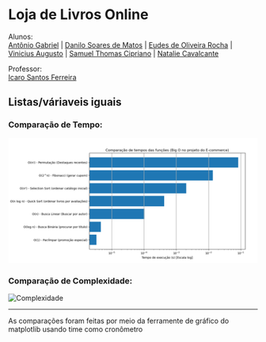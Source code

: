 # Loja de Livros Online
Alunos:  
[Antônio Gabriel](https://github.com/Anton-Gabriel-code) | [Danilo Soares de Matos](https://github.com/danilosmatos) | [Eudes de Oliveira Rocha](https://github.com/eudesolv) | [Vinicius Augusto](https://github.com/Vinicius1213) | [Samuel Thomas Cipriano](https://github.com/samuelcipriano) | [Natalie Cavalcante ](https://github.com/nataliecavalcante) 

Professor:  
[Icaro Santos Ferreira](https://www.instagram.com/flamengo/?hl=en) 


## Listas/váriaveis iguais

### Comparação de Tempo:  
![Tempo](https://github.com/danilosmatos/estrutura_de_dados/blob/main/Gr%C3%A1ficos/Tempo.png?raw=true)


### Comparação de Complexidade:
![Complexidade](https://github.com/danilosmatos/estrutura_de_dados/blob/main/Gr%C3%A1ficos/Complexidade.png?raw=true)

---
As comparações foram feitas por meio da ferramente de gráfico do matplotlib usando time como cronômetro
